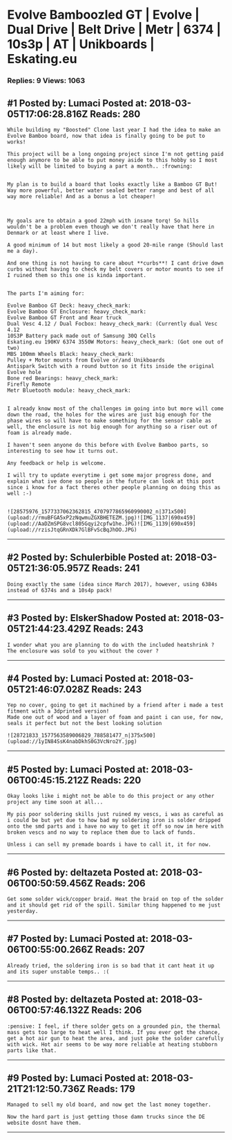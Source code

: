 # Evolve Bamboozled GT &#124; Evolve &#124; Dual Drive &#124; Belt Drive &#124; Metr &#124; 6374 &#124; 10s3p &#124; AT &#124; Unikboards &#124; Eskating.eu

### Replies: 9 Views: 1063

## \#1 Posted by: Lumaci Posted at: 2018-03-05T17:06:28.816Z Reads: 280

```
While building my "Boosted" Clone last year I had the idea to make an Evolve Bamboo board, now that idea is finally going to be put to works!

This project will be a long ongoing project since I'm not getting paid enough anymore to be able to put money aside to this hobby so I most likely will be limited to buying a part a month.. :frowning:  


My plan is to build a board that looks exactly like a Bamboo GT But! Way more powerful, better water sealed better range and best of all way more reliable! And as a bonus a lot cheaper!



My goals are to obtain a good 22mph with insane torq! So hills wouldn't be a problem even though we don't really have that here in Denmark or at least where I live.

A good minimum of 14 but most likely a good 20-mile range (Should last me a day).

And one thing is not having to care about **curbs**! I cant drive down curbs without having to check my belt covers or motor mounts to see if I ruined them so this one is kinda important.


The parts I'm aiming for:

Evolve Bamboo GT Deck: heavy_check_mark:
Evolve Bamboo GT Enclosure: heavy_check_mark:
Evolve Bamboo GT Front and Rear truck 
Dual Vesc 4.12 / Dual Focbox: heavy_check_mark: (Currently dual Vesc 4.12
10S3P Battery pack made out of Samsung 30Q Cells
Eskating.eu 190KV 6374 3550W Motors: heavy_check_mark: (Got one out of two)
MBS 100mm Wheels Black: heavy_check_mark:
Pulley + Motor mounts from Evolve or/and Unikboards
Antispark Switch with a round button so it fits inside the original Evolve hole
Bone red Bearings: heavy_check_mark:
Firefly Remote 
Metr Bluetooth module: heavy_check_mark:


I already know most of the challenges im going into but more will come down the road, the holes for the wires are just big enough for the phase wires so will have to make something for the sensor cable as well, the enclosure is not big enough for anything so a riser out of foam is already made.

I haven't seen anyone do this before with Evolve Bamboo parts, so interesting to see how it turns out.

Any feedback or help is welcome.

I will try to update everytime i get some major progress done, and explain what ive done so people in the future can look at this post since i know for a fact theres other people planning on doing this as well :-) 


![28575976_1577337062362815_4707977865960990002_n|371x500](upload://rmuBFGA5xP2zNqwmuZGXBHETEZM.jpg)![IMG_1137|690x459](upload://AaDZmSPG8vcl805Gqyi2cpfw1he.JPG)![IMG_1139|690x459](upload://rzisJtqGRnXDk7GlBFvScBqJhOO.JPG)
```

---
## \#2 Posted by: Schulerbible Posted at: 2018-03-05T21:36:05.957Z Reads: 241

```
Doing exactly the same (idea since March 2017), however, using 6384s instead of 6374s and a 10s4p pack!
```

---
## \#3 Posted by: ElskerShadow Posted at: 2018-03-05T21:44:23.429Z Reads: 243

```
I wonder what you are planning to do with the included heatshrink ? The enclosure was sold to you without the cover ?
```

---
## \#4 Posted by: Lumaci Posted at: 2018-03-05T21:46:07.028Z Reads: 243

```
Yep no cover, going to get it machined by a friend after i made a test fitment with a 3dprinted version!
Made one out of wood and a layer of foam and paint i can use, for now, seals it perfect but not the best looking solution

![28721833_1577563589006829_788581477_n|375x500](upload://1yIN84SsK4nabDkhS0G3VcNro2Y.jpg)
```

---
## \#5 Posted by: Lumaci Posted at: 2018-03-06T00:45:15.212Z Reads: 220

```
Okay looks like i might not be able to do this project or any other project any time soon at all...

My pis poor soldering skills just ruined my vescs, i was as careful as i could be but yet due to how bad my soldering iron is solder dripped onto the smd parts and i have no way to get it off so now im here with broken vescs and no way to replace them due to lack of funds.

Unless i can sell my premade boards i have to call it, it for now.
```

---
## \#6 Posted by: deltazeta Posted at: 2018-03-06T00:50:59.456Z Reads: 206

```
Get some solder wick/copper braid. Heat the braid on top of the solder and it should get rid of the spill. Similar thing happened to me just yesterday.
```

---
## \#7 Posted by: Lumaci Posted at: 2018-03-06T00:55:00.266Z Reads: 207

```
Already tried, the soldering iron is so bad that it cant heat it up and its super unstable temps.. :(
```

---
## \#8 Posted by: deltazeta Posted at: 2018-03-06T00:57:46.132Z Reads: 206

```
:pensive: I feel, if there solder gets on a grounded pin, the thermal mass gets too large to heat well I think. If you ever get the chance, get a hot air gun to heat the area, and just poke the solder carefully with wick. Hot air seems to be way more reliable at heating stubborn parts like that.
```

---
## \#9 Posted by: Lumaci Posted at: 2018-03-21T21:12:50.736Z Reads: 179

```
Managed to sell my old board, and now get the last money together.

Now the hard part is just getting those damn trucks since the DE website dosnt have them.
```

---
